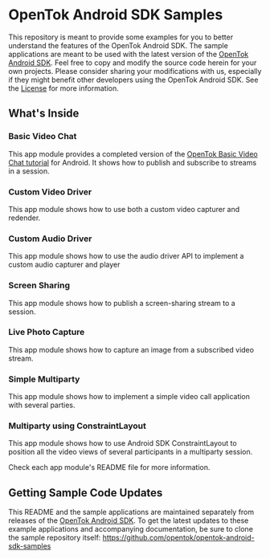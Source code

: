 # OpenTok Android SDK Samples

This repository is meant to provide some examples for you to better understand
the features of the OpenTok Android SDK. The sample applications are meant to be
used with the latest version of the
[OpenTok Android SDK](https://tokbox.com/developer/sdks/android/). Feel free to
copy and modify the source code herein for your own projects. Please consider
sharing your modifications with us, especially if they might benefit other
developers using the OpenTok Android SDK. See the [License](LICENSE) for more
information.

## What's Inside

### Basic Video Chat

This app module provides a completed version of the [OpenTok Basic Video Chat tutorial](https://tokbox.com/developer/tutorials/android/basic-video-chat/) for Android. It shows how to publish and subscribe to streams in a session.

### Custom Video Driver

This app module shows how to use both a custom video capturer and redender.

### Custom Audio Driver

This app module shows how to use the audio driver API to implement a custom audio
capturer and player

### Screen Sharing

This app module shows how to publish a screen-sharing stream to a session.

### Live Photo Capture

This app module shows how to capture an image from a subscribed video stream.

### Simple Multiparty

This app module shows how to implement a simple video call application with
several parties.

### Multiparty using ConstraintLayout

This app module shows how to use Android SDK ConstraintLayout to position
all the video views of several participants in a multiparty session.

Check each app module's README file for more information.

## Getting Sample Code Updates

This README and the sample applications are maintained separately from
releases of the [OpenTok Android SDK][opentok-android-sdk]. To get the latest
updates to these example applications and accompanying documentation, be sure
to clone the sample repository itself:
https://github.com/opentok/opentok-android-sdk-samples

[opentok-android-samples]: https://github.com/opentok/opentok-android-sdk-samples
[opentok-android-sdk]: http://tokbox.com/opentok/libraries/client/android

